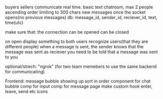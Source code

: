 buyers sellers communicate real time.
basic text chatroom, max 2 people
ascending order
limiting to 300 chars
new messages once the socket opens(no previous messages)
db: message_id, sender_id, reciever_id, text, time(utc)


make sure that:
the connection can be opened
can be closed

on open display something to both users
recognize users(that they are different people)
when a message is sent, the sender knows that the message was sent
as reciever you need to be told that a message was sent to you

optional/strech: "ngrok" (for two team memebers to use the same backend for communicating)

Frontend:
message bubble showing up
sort in order
component for chat bubble
comp for input
comp for message page
make custom hook
enter, leave, send etc icons


